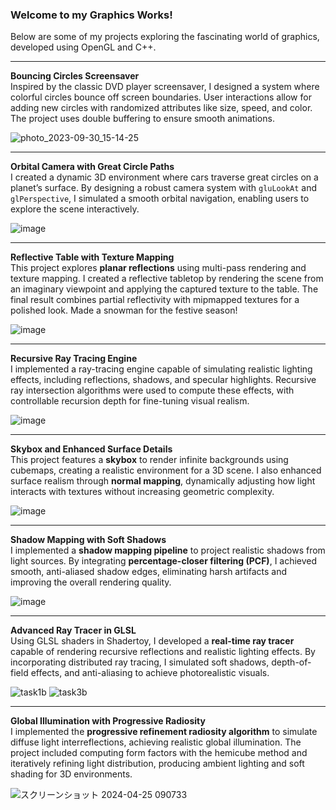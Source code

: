 ### Welcome to my Graphics Works!
Below are some of my projects exploring the fascinating world of graphics, developed using OpenGL and C++.

---

**Bouncing Circles Screensaver**  
Inspired by the classic DVD player screensaver, I designed a system where colorful circles bounce off screen boundaries. User interactions allow for adding new circles with randomized attributes like size, speed, and color. The project uses double buffering to ensure smooth animations.  

![photo_2023-09-30_15-14-25](https://github.com/kayyenl/Unlimited-Graphics-Works/assets/99934242/8d5b365d-6d02-43d3-8d6b-905fe75dfc8b)  

---

**Orbital Camera with Great Circle Paths**  
I created a dynamic 3D environment where cars traverse great circles on a planet’s surface. By designing a robust camera system with `gluLookAt` and `glPerspective`, I simulated a smooth orbital navigation, enabling users to explore the scene interactively.  

![image](https://github.com/kayyenl/Unlimited-Graphics-Works/assets/99934242/64ba5433-a581-42e3-be02-b8581e7c05c1)  

---

**Reflective Table with Texture Mapping**  
This project explores **planar reflections** using multi-pass rendering and texture mapping. I created a reflective tabletop by rendering the scene from an imaginary viewpoint and applying the captured texture to the table. The final result combines partial reflectivity with mipmapped textures for a polished look. Made a snowman for the festive season!

![image](https://github.com/user-attachments/assets/0f210ed4-4943-44b3-b89b-9d0cf0e7fca9)

---

**Recursive Ray Tracing Engine**  
I implemented a ray-tracing engine capable of simulating realistic lighting effects, including reflections, shadows, and specular highlights. Recursive ray intersection algorithms were used to compute these effects, with controllable recursion depth for fine-tuning visual realism.  

![image](https://github.com/user-attachments/assets/1607f845-d7e6-4e7d-acc9-3735ee716383)

---

**Skybox and Enhanced Surface Details**  
This project features a **skybox** to render infinite backgrounds using cubemaps, creating a realistic environment for a 3D scene. I also enhanced surface realism through **normal mapping**, dynamically adjusting how light interacts with textures without increasing geometric complexity.  

![image](https://github.com/user-attachments/assets/16dd3255-2d2f-48fb-8007-5eb16c11daf5)

---

**Shadow Mapping with Soft Shadows**  
I implemented a **shadow mapping pipeline** to project realistic shadows from light sources. By integrating **percentage-closer filtering (PCF)**, I achieved smooth, anti-aliased shadow edges, eliminating harsh artifacts and improving the overall rendering quality.  

![image](https://github.com/user-attachments/assets/7231539f-96f6-4dbc-a8e7-ed770e32cd03)

---

**Advanced Ray Tracer in GLSL**  
Using GLSL shaders in Shadertoy, I developed a **real-time ray tracer** capable of rendering recursive reflections and realistic lighting effects. By incorporating distributed ray tracing, I simulated soft shadows, depth-of-field effects, and anti-aliasing to achieve photorealistic visuals.  

![task1b](https://github.com/user-attachments/assets/4c5a2ebb-17e7-4321-8896-a74f0764b676)
![task3b](https://github.com/user-attachments/assets/b5830297-ce21-4c7a-80db-e5515d1f5488)

---

**Global Illumination with Progressive Radiosity**  
I implemented the **progressive refinement radiosity algorithm** to simulate diffuse light interreflections, achieving realistic global illumination. The project included computing form factors with the hemicube method and iteratively refining light distribution, producing ambient lighting and soft shading for 3D environments.  

![スクリーンショット 2024-04-25 090733](https://github.com/user-attachments/assets/42a01954-87e5-4e94-89de-d1a139fdc7e7)

